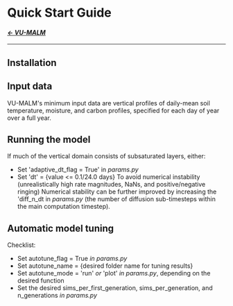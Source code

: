 # Quick Start Guide

#### _[&larr; VU-MALM](vu_malm.md)_

---

## Installation

## Input data

VU-MALM's minimum input data are vertical profiles of daily-mean soil temperature, moisture, and carbon profiles, specified for each day of year over a full year.

## Running the model

If much of the vertical domain consists of subsaturated layers, either:
  - Set 'adaptive_dt_flag = True' in _params.py_
  - Set 'dt' = {value <= 0.1/24.0 days}
To avoid numerical instability (unrealistically high rate magnitudes, NaNs, and positive/negative ringing)
Numerical stability can be further improved by increasing the 'diff_n_dt in _params.py_ (the number of diffusion sub-timesteps within the main computation timestep).

## Automatic model tuning

Checklist:
  - Set autotune_flag = True _in params.py_
  - Set autotune_name = {desired folder name for tuning results}
  - Set autotune_mode = 'run' _or_ 'plot' _in params.py_, depending on the desired function
  - Set the desired sims_per_first_generation, sims_per_generation, and n_generations _in params.py_
